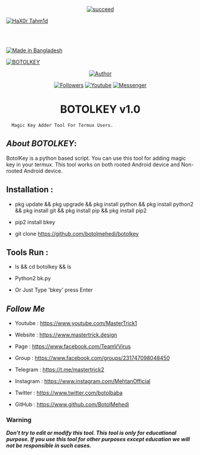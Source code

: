 <p align="center">
<a href="#"><img title="succeed" src="https://img.shields.io/badge/deobfuscating-succeed-green?colorB=%23017e40&style=for-the-badge"></a>
</p>
<p align="left">
<a href="https://github.com/hax0rtahm1d"><img title="HaX0r Tahm1d" src="https://img.shields.io/badge/By-HaX0r%20Tahm1d-blue?style=for-the-badge&logo=github"></a>
</p>
<br/><br/>

<p align="left">

<a href="#"><img title="Made in Bangladesh" src="https://img.shields.io/badge/MADE%20IN-BANGLADESH-green?colorA=%23ff0000&colorB=%23017e40&style=for-the-badge"></a>

</p>

<p align="center">

<a href="#"><img title="BOTOLKEY" src="https://user-images.githubusercontent.com/64999484/87812536-262cdf00-c882-11ea-84f5-6d39ba4360d2.jpg"></a>
<p align="center">
<a href="https://github.com/botolmehedi"><img title="Author" src="https://img.shields.io/badge/Author-Botol--Mehedi-red.svg?style=for-the-badge&logo=github"></a>
</p>
<p align="center">
<a href="https://github.com/botolmehedi/followers"><img title="Followers" src="https://img.shields.io/github/followers/botolmehedi?color=blue&style=flat-square"></a>
<a href="https://www.youtube.com/mastertrick1"><img title="Youtube" src="https://img.shields.io/badge/YOUTUBE-%40mastertrick1-red?style=flat-square&logo=youtube"></a>
<a href="https://www.facebook.com/groups/231747098048450"><img title="Messenger" src="https://img.shields.io/badge/Chat-Messenger-blue?style=flat-square&logo=messenger"></a>
</p>
<h1 align="center">BOTOLKEY v1.0</h1>

<p align="center">

      Magic Key Adder Tool For Termux Users.

</p>

## ***About BOTOLKEY***:

BotolKey is a python based script. You can use this tool for adding magic key in your termux. This tool works on both rooted Android device and Non-rooted Android device.

## Installation :

* pkg update && pkg upgrade && pkg install python && pkg install python2 && pkg install git && pkg install pip && pkg install pip2

* pip2 install bkey

* git clone https://github.com/botolmehedi/botolkey

## Tools Run :

* ls && cd botolkey && ls

* Python2 bk.py

* Or Just Type 'bkey' press Enter

## ***Follow Me***

* Youtube : https://www.youtube.com/MasterTrick1

* Website : https://www.mastertrick.design

* Page : https://www.facebook.com/TeamVVirus

* Group : https://www.facebook.com/groups/231747098048450

* Telegram : https://t.me/mastertrick2

* Instagram : https://www.instagram.com/MehtanOfficial

* Twitter : https://www.twitter.com/botolbaba

* GitHub : https://www.github.com/BotolMehedi

### Warning

***Don't try to edit or modify this tool. This tool is only for educational purpose. If you use this tool for other purposes except education we will not be responsible in such cases.***

